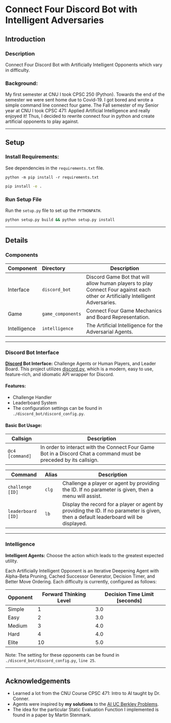 # Connect Four Discord Bot with Intelligent Adversaries

## Introduction

### Description

Connect Four Discord Bot with Artificially Intelligent Opponents which vary in difficulty.

### Background:

My first semester at CNU I took CPSC 250 (Python).  Towards the end of the semester we were sent home due to Covid-19.  I got bored and wrote a simple command line connect four game.  The Fall semester of my Senior year at CNU I took CPSC 471: Applied Artificial Intelligence and really enjoyed it!  Thus, I decided to rewrite connect four in python and create artificial opponents to play against.

---

## Setup

### Install Requirements:

See dependencies in the `requirements.txt` file.

```shell
python -m pip install -r requirements.txt
```

[//]: # "Generated Requirements File with:"
[//]: # "```shell"
[//]: # "python -m pip freeze > requirements.txt"
[//]: # "```"


```bash
pip install -e .
```

### Run Setup File

Run the `setup.py` file to set up the `PYTHONPATH`.

```bash
python setup.py build && python setup.py install
```

---

## Details

### Components


| Component    | Directory         | Description                                                                                                                     |
|--------------|:------------------|---------------------------------------------------------------------------------------------------------------------------------|
| Interface    | `discord_bot`     | Discord Game Bot that will allow human players to play Connect Four against each other or Artificially Intelligent Adversaries. |
| Game         | `game_components` | Connect Four Game Mechanics and Board Representation.                                                                           |
| Intelligence | `intelligence`    | The Artificial Intelligence for the Adversarial Agents.                                                                         |

---

### Discord Bot Interface

**[Discord](https://discord.com/) Bot Interface:** Challenge Agents or Human Players, and Leader Board.  This project utilizes [discord.py](https://discordpy.readthedocs.io/en/stable/), which is a modern, easy to use, feature-rich, and idiomatic API wrapper for Discord.

#### Features:
- Challenge Handler
- Leaderboard System
- The configuration settings can be found in `./discord_bot/discord_config.py`.

#### Basic Bot Usage:


| Callsign        | Description                                                                                                       |
|-----------------|-------------------------------------------------------------------------------------------------------------------|
| `@c4 [command]` | In order to interact with the Connect Four Game Bot in a Discord Chat a command must be preceded by its callsign. |

| Command            | Alias | Description                                                                                                                           |
|--------------------|-------|---------------------------------------------------------------------------------------------------------------------------------------|
| `challenge [ID]`   | `clg` | Challenge a player or agent by providing the ID.  If no parameter is given, then a menu will assist.                                  |
| `leaderboard [ID]` | `lb`  | Display the record for a player or agent by providing the ID. If no parameter is given, then a default leaderboard will be displayed. |
---

### Intelligence

**Intelligent Agents:** Choose the action which leads to the greatest expected utility.

Each Artificially Intelligent Opponent is an Iterative Deepening Agent with Alpha-Beta Pruning, Cached Successor Generator, Decision Timer, and Better Move Ordering.  Each difficulty is currently, configured as follows:

| Opponent | Forward Thinking Level | Decision Time Limit [seconds] |
| -------- | ---------------------- | ----------------------------- |
| Simple   | 1                      | 3.0                           |
| Easy     | 2                      | 3.0                           |
| Medium   | 3                      | 4.0                           |
| Hard     | 4                      | 4.0                           |
| Elite    | 10                     | 5.0                           |

Note: The setting for these opponents can be found in `./discord_bot/discord_config.py`, `line 25`.

---

## Acknowledgements

- Learned a lot from the CNU Course CPSC 471: Intro to AI taught by Dr. Conner.
- Agents were inspired by **my solutions** to the [AI UC Berkley Problems](http://ai.berkeley.edu).
- The idea for the particular Static Evaluation Function I implemented is found in a paper by Martin Stenmark.
